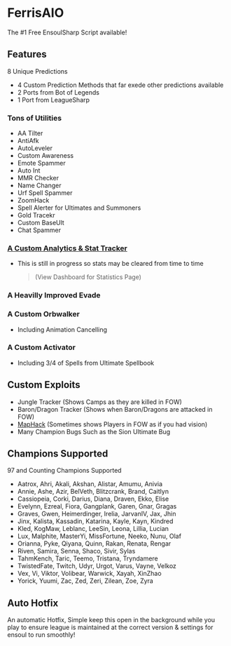 
# FerrisAIO

The #1 Free EnsoulSharp Script available!


## Features

8 Unique Predictions
- 4 Custom Prediction Methods that far exede other predictions available
- 2 Ports from Bot of Legends
- 1 Port from LeagueSharp

### Tons of Utilities
- AA Tilter
- AntiAfk
- AutoLeveler
- Custom Awareness
- Emote Spammer
- Auto Int
- MMR Checker
- Name Changer
- Urf Spell Spammer
- ZoomHack
- Spell Alerter for Ultimates and Summoners
- Gold Tracekr
- Custom BaseUlt
- Chat Spammer

### [A Custom Analytics & Stat Tracker](https://ferrisaio.ferrisbot.com:8443)
- This is still in progress so stats may be cleared from time to time
    > (View Dashboard for Statistics Page)
### A Heavilly Improved Evade

### A Custom Orbwalker
- Including Animation Cancelling

### A Custom Activator
- Including 3/4 of Spells from Ultimate Spellbook

## Custom Exploits
- Jungle Tracker (Shows Camps as they are killed in FOW)
- Baron/Dragon Tracker (Shows when Baron/Dragons are attacked in FOW)
- [MapHack](https://gyazo.com/446ce770aa783c64e0d5f2273b4b3532) (Sometimes shows Players in FOW as if you had vision)
- Many Champion Bugs Such as the Sion Ultimate Bug






## Champions Supported

97 and Counting Champions Supported
* Aatrox, Ahri, Akali, Akshan, Alistar, Amumu, Anivia
* Annie, Ashe, Azir, BelVeth, Blitzcrank, Brand, Caitlyn
* Cassiopeia, Corki, Darius, Diana, Draven, Ekko, Elise
* Evelynn, Ezreal, Fiora, Gangplank, Garen, Gnar, Gragas
* Graves, Gwen, Heimerdinger, Irelia, JarvanIV, Jax, Jhin
* Jinx, Kalista, Kassadin, Katarina, Kayle, Kayn, Kindred
* Kled, KogMaw, Leblanc, LeeSin, Leona, Lillia, Lucian
* Lux, Malphite, MasterYi, MissFortune, Neeko, Nunu, Olaf
* Orianna, Pyke, Qiyana, Quinn, Rakan, Renata, Rengar
* Riven, Samira, Senna, Shaco, Sivir, Sylas
* TahmKench, Taric, Teemo, Tristana, Tryndamere
* TwistedFate, Twitch, Udyr, Urgot, Varus, Vayne, Velkoz
* Vex, Vi, Viktor, Volibear, Warwick, Xayah, XinZhao
* Yorick, Yuumi, Zac, Zed, Zeri, Zilean, Zoe, Zyra
## Auto Hotfix

An automatic Hotfix, Simple keep this open in the background while you play to ensure league is maintained at the correct version & settings for ensoul to run smoothly!